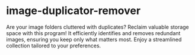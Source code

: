 # image-duplicator-remover
Are your image folders cluttered with duplicates? Reclaim valuable storage space with this program! It efficiently identifies and removes redundant images, ensuring you keep only what matters most. Enjoy a streamlined collection tailored to your preferences.
